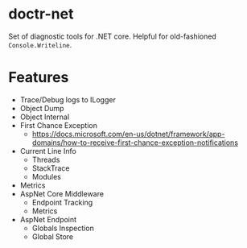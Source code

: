 # doctr-net
Set of diagnostic tools for .NET core. Helpful for old-fashioned `Console.Writeline`.

# Features

* Trace/Debug logs to ILogger
* Object Dump
* Object Internal
* First Chance Exception
    * https://docs.microsoft.com/en-us/dotnet/framework/app-domains/how-to-receive-first-chance-exception-notifications
* Current Line Info
    * Threads
    * StackTrace
    * Modules
* Metrics
* AspNet Core Middleware
    * Endpoint Tracking
    * Metrics
* AspNet Endpoint
    * Globals Inspection
    * Global Store
